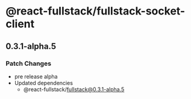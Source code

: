 # @react-fullstack/fullstack-socket-client

## 0.3.1-alpha.5

### Patch Changes

- pre release alpha
- Updated dependencies
  - @react-fullstack/fullstack@0.3.1-alpha.5
